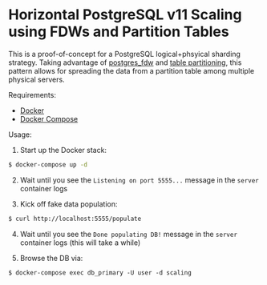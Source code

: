 # Horizontal PostgreSQL v11 Scaling using FDWs and Partition Tables

This is a proof-of-concept for a PostgreSQL logical+phsyical sharding strategy. Taking advantage of [postgres_fdw](https://www.postgresql.org/docs/current/postgres-fdw.html) and [table partitioning](https://www.postgresql.org/docs/current/ddl-partitioning.html), this pattern allows for spreading the data from a partition table among multiple physical servers.

Requirements:
- [Docker](https://www.docker.com/)
- [Docker Compose](https://docs.docker.com/compose/)

Usage:
1. Start up the Docker stack:
```bash
$ docker-compose up -d
```

2. Wait until you see the `Listening on port 5555...` message in the `server` container logs

3. Kick off fake data population:
```bash
$ curl http://localhost:5555/populate
```

4. Wait until you see the `Done populating DB!` message in the `server` container logs (this will take a while)

5. Browse the DB via:
```
$ docker-compose exec db_primary -U user -d scaling
```
